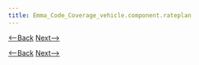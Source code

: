 ```yaml
---
title: Emma_Code_Coverage_vehicle.component.rateplan
---
```

[<--Back](Emma_Code_Coverage_vehicle.component.vehicletype) [Next-->](Emma_Code_Coverage_vehicle.reference)



[<--Back](Emma_Code_Coverage_vehicle.component.vehicletype) [Next-->](Emma_Code_Coverage_vehicle.reference)
